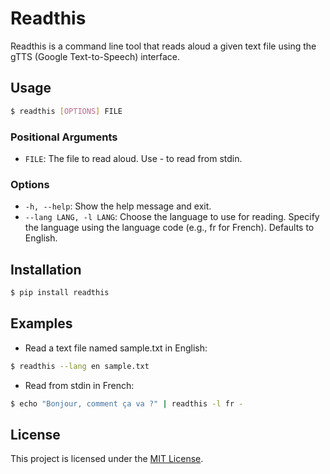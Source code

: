# Readthis

Readthis is a command line tool that reads aloud a given text file using the gTTS (Google Text-to-Speech) interface.

## Usage

```bash
$ readthis [OPTIONS] FILE
```

### Positional Arguments

- `FILE`: The file to read aloud. Use - to read from stdin.

### Options

- `-h, --help`: Show the help message and exit.
- `--lang LANG, -l LANG`: Choose the language to use for reading. Specify the language using the language code (e.g., fr for French). Defaults to English.

## Installation

```bash
$ pip install readthis
```

## Examples

- Read a text file named sample.txt in English:

```bash
$ readthis --lang en sample.txt
```

- Read from stdin in French:
```bash
$ echo "Bonjour, comment ça va ?" | readthis -l fr -
```

## License

This project is licensed under the [MIT License](./LICENCE).

